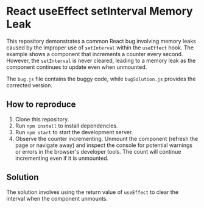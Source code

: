 # React useEffect setInterval Memory Leak

This repository demonstrates a common React bug involving memory leaks caused by the improper use of `setInterval` within the `useEffect` hook.  The example shows a component that increments a counter every second. However, the `setInterval` is never cleared, leading to a memory leak as the component continues to update even when unmounted.

The `bug.js` file contains the buggy code, while `bugSolution.js` provides the corrected version.

## How to reproduce

1. Clone this repository.
2. Run `npm install` to install dependencies.
3. Run `npm start` to start the development server.
4. Observe the counter incrementing. Unmount the component (refresh the page or navigate away) and inspect the console for potential warnings or errors in the browser's developer tools.  The count will continue incrementing even if it is unmounted.

## Solution

The solution involves using the return value of `useEffect` to clear the interval when the component unmounts.